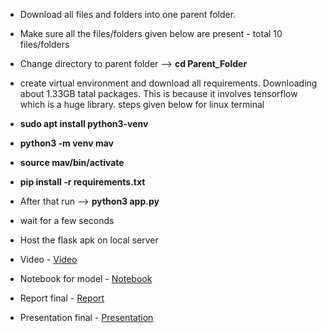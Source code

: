 * Download all files and folders into one parent folder.
* Make sure all the files/folders given below are present - total 10 files/folders
* Change directory to parent folder --> **cd Parent_Folder**
* create virtual environment and download all requirements. Downloading about 1.33GB tatal packages. This is because it involves tensorflow which is a huge library. steps given below for linux terminal
* **sudo apt install python3-venv**
* **python3 -m venv mav**
* **source mav/bin/activate**
* **pip install -r requirements.txt**
* After that run --> **python3 app.py**
* wait for a few seconds
* Host the flask apk on local server

* Video - [Video](https://drive.google.com/file/d/1doL91-nGDQsIH_fxmUn9qmXUBQLKIg7q/view?usp=sharing)
* Notebook for model - [Notebook](https://colab.research.google.com/drive/1B2785sIMGp-cXrsNYivhykYdau2tfR-6?usp=sharing)
* Report final - [Report](https://drive.google.com/file/d/1H37gcWl5JTcG4hs_G68iNv72K3_7xQGd/view?usp=sharing)
* Presentation final - [Presentation](https://github.com/josemoti1999/abinbev_recommender/blob/master/final_ppt_hackathon.pptx)
